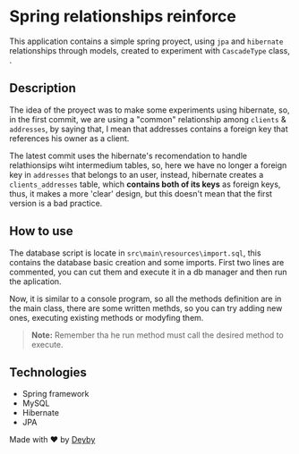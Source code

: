 # Spring relationships reinforce

This application contains a simple spring proyect, using `jpa` and `hibernate` relationships through models, created to experiment with `CascadeType` class, .

## Description

The idea of the proyect was to make some experiments using hibernate, so, in the first commit, we are using a "common" relationship among `clients` & `addresses`, by saying that, I mean that addresses contains a foreign key that references his owner as a client.

The latest commit uses the hibernate's recomendation to handle relathionsips wiht intermedium tables, so, here we have no longer a foreign key in `addresses` that belongs to an user, instead, hibernate creates a `clients_addresses` table, which <strong>contains both of its keys</strong> as foreign keys, thus, it makes a more 'clear' design, but this doesn't mean that the first version is a bad practice. 

## How to use

The database script is locate in `src\main\resources\import.sql`, this contains the database basic creation and some imports. First two lines are commented, you can cut them and execute it in a db manager and then run the aplication.

Now, it is similar to a console program, so all the methods definition are in the main class, there are some written methds, so you can try adding new ones, executing existing methods or modyfing them. 

> **Note:**
Remember tha he run method must call the desired method to execute.

## Technologies

- Spring framework
- MySQL
- Hibernate
- JPA

Made with ♥  by [Deyby](https://www.linkedin.com/in/deyby-ariza-4667731aa/)